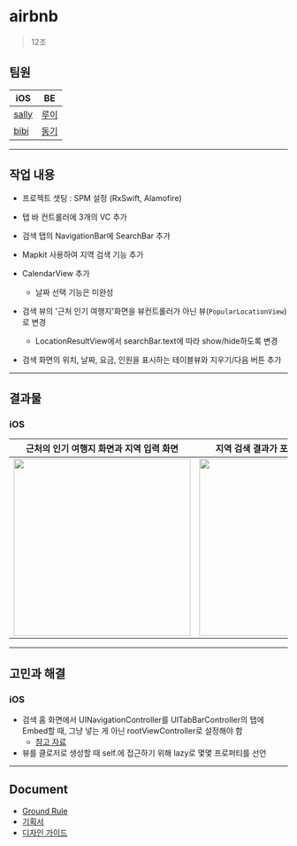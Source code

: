 # airbnb
> 12조

## 팀원

|iOS|BE|
|---|---|
|[sally](https://github.com/sally4405)|[루이](https://github.com/Louie-03)|
|[bibi](https://github.com/bibi6666667)|[동기](https://github.com/donggi-lee-bit)|

---

## 작업 내용 
- 프로젝트 셋팅 : SPM 설정 (RxSwift, Alamofire)
- 탭 바 컨트롤러에 3개의 VC 추가 
- 검색 탭의 NavigationBar에 SearchBar 추가 
- Mapkit 사용하여 지역 검색 기능 추가
- CalendarView 추가 
  - 날짜 선택 기능은 미완성 

- 검색 뷰의 '근처 인기 여행지'화면을 뷰컨트롤러가 아닌 뷰(`PopularLocationView`)로 변경 
  - LocationResultView에서 searchBar.text에 따라 show/hide하도록 변경 
- 검색 화면의 위치, 날짜, 요금, 인원을 표시하는 테이블뷰와 지우기/다음 버튼 추가 

---

## 결과물

### iOS
|근처의 인기 여행지 화면과 지역 입력 화면|지역 검색 결과가 포함된 날짜 입력 화면|
|---|---|
|<img width="320" src="https://user-images.githubusercontent.com/45891045/171108401-e1671d38-e4a8-4c4e-ba0d-748eafea96b9.gif">|<img width="320" src="https://user-images.githubusercontent.com/45891045/171108407-c35b1d20-bd6a-44c3-8f57-9454f017d784.gif">|

---

## 고민과 해결

### iOS
- 검색 홈 화면에서 UINavigationController를 UITabBarController의 탭에 Embed할 때, 그냥 넣는 게 아닌  rootViewController로 설정해야 함
  - [참고 자료](https://stackoverflow.com/questions/43961766/uinavigationcontroller-and-tabbarcontroller-programmatically-no-storyboards)
- 뷰를 클로저로 생성할 때 self.에 접근하기 위해 lazy로 몇몇 프로퍼티를 선언

---

## Document
- [Ground Rule](https://github.com/sally4405/airbnb/wiki/Ground-Rule)
- [기획서](https://www.figma.com/proto/inTClwuq2Hr7E33JPIMKza/%EB%AA%A8%EB%B0%94%EC%9D%BC_%EC%88%99%EC%86%8C%EC%98%88%EC%95%BD%EC%84%9C%EB%B9%84%EC%8A%A4?page-id=56%3A1424&node-id=56%3A1972&viewport=25%2C336%2C0.03&scaling=contain)
- [디자인 가이드](https://www.figma.com/file/inTClwuq2Hr7E33JPIMKza/%EB%AA%A8%EB%B0%94%EC%9D%BC_%EC%88%99%EC%86%8C%EC%98%88%EC%95%BD%EC%84%9C%EB%B9%84%EC%8A%A4?node-id=56%3A2206)

